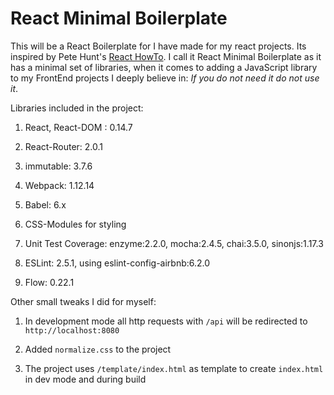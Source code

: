 # React Minimal Boilerplate
This will be a React Boilerplate for I have made for my react projects. Its inspired by Pete Hunt's [React HowTo](https://github.com/petehunt/react-howto). I call it React Minimal Boilerplate as it has a minimal set of libraries, when it comes to adding a JavaScript library to my FrontEnd projects I deeply believe in: _If you do not need it do not use it_.

Libraries included in the project:
1. React, React-DOM : 0.14.7

2. React-Router: 2.0.1

3. immutable: 3.7.6

3. Webpack: 1.12.14

5. Babel: 6.x

6. CSS-Modules for styling

7. Unit Test Coverage: enzyme:2.2.0, mocha:2.4.5, chai:3.5.0, sinonjs:1.17.3

8. ESLint: 2.5.1, using eslint-config-airbnb:6.2.0

9. Flow: 0.22.1

Other small tweaks I did for myself:
1. In development mode all http requests with `/api` will be redirected to `http://localhost:8080`

2. Added `normalize.css` to the project

3. The project uses `/template/index.html` as template to create `index.html` in dev mode and during build

